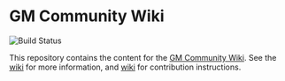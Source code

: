 # GM Community Wiki
![Build Status](https://github.com/meseta/gm-community-wiki/workflows/Bootstrap/badge.svg)

This repository contains the content for the [GM Community Wiki](https://gmcw.dev). See the [wiki](wiki/index.md) for more information, and [wiki](wiki/contributing.md) for contribution instructions.
 
